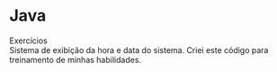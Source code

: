# Java
Exercícios   
Sistema de exibição da hora e data do sistema. 
Criei este código para treinamento de minhas habilidades.
